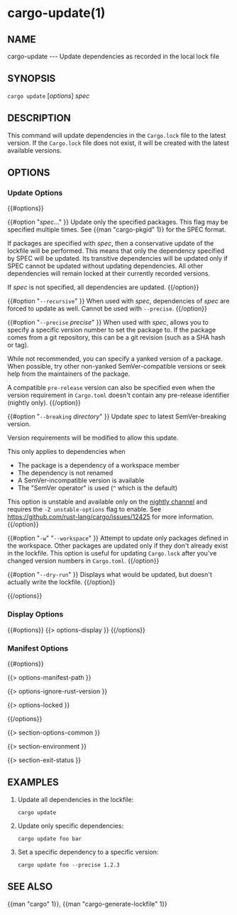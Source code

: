 # cargo-update(1)

## NAME

cargo-update --- Update dependencies as recorded in the local lock file

## SYNOPSIS

`cargo update` [_options_] _spec_

## DESCRIPTION

This command will update dependencies in the `Cargo.lock` file to the latest
version. If the `Cargo.lock` file does not exist, it will be created with the
latest available versions.

## OPTIONS

### Update Options

{{#options}}

{{#option "_spec_..." }}
Update only the specified packages. This flag may be specified
multiple times. See {{man "cargo-pkgid" 1}} for the SPEC format.

If packages are specified with _spec_, then a conservative update of
the lockfile will be performed. This means that only the dependency specified
by SPEC will be updated. Its transitive dependencies will be updated only if
SPEC cannot be updated without updating dependencies.  All other dependencies
will remain locked at their currently recorded versions.

If _spec_ is not specified, all dependencies are updated.
{{/option}}

{{#option "`--recursive`" }}
When used with _spec_, dependencies of _spec_ are forced to update as well.
Cannot be used with `--precise`.
{{/option}}

{{#option "`--precise` _precise_" }}
When used with _spec_, allows you to specify a specific version number to set
the package to. If the package comes from a git repository, this can be a git
revision (such as a SHA hash or tag).

While not recommended, you can specify a yanked version of a package.
When possible, try other non-yanked SemVer-compatible versions or seek help
from the maintainers of the package.

A compatible `pre-release` version can also be specified even when the version
requirement in `Cargo.toml` doesn't contain any pre-release identifier (nightly only).
{{/option}}

{{#option "`--breaking` _directory_" }}
Update _spec_ to latest SemVer-breaking version.

Version requirements will be modified to allow this update.

This only applies to dependencies when
- The package is a dependency of a workspace member
- The dependency is not renamed
- A SemVer-incompatible version is available
- The "SemVer operator" is used (`^` which is the default)

This option is unstable and available only on the
[nightly channel](https://doc.rust-lang.org/book/appendix-07-nightly-rust.html)
and requires the `-Z unstable-options` flag to enable.
See <https://github.com/rust-lang/cargo/issues/12425> for more information.
{{/option}}

{{#option "`-w`" "`--workspace`" }}
Attempt to update only packages defined in the workspace. Other packages
are updated only if they don't already exist in the lockfile. This
option is useful for updating `Cargo.lock` after you've changed version
numbers in `Cargo.toml`.
{{/option}}

{{#option "`--dry-run`" }}
Displays what would be updated, but doesn't actually write the lockfile.
{{/option}}

{{/options}}

### Display Options

{{#options}}
{{> options-display }}
{{/options}}

### Manifest Options

{{#options}}

{{> options-manifest-path }}

{{> options-ignore-rust-version }}

{{> options-locked }}

{{/options}}

{{> section-options-common }}

{{> section-environment }}

{{> section-exit-status }}

## EXAMPLES

1. Update all dependencies in the lockfile:

       cargo update

2. Update only specific dependencies:

       cargo update foo bar

3. Set a specific dependency to a specific version:

       cargo update foo --precise 1.2.3

## SEE ALSO
{{man "cargo" 1}}, {{man "cargo-generate-lockfile" 1}}
